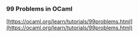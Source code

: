 ### 99 Problems in OCaml

[https://ocaml.org/learn/tutorials/99problems.html](https://ocaml.org/learn/tutorials/99problems.html)
